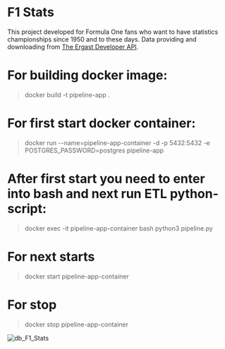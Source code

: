 # F1 Stats
This project developed for Formula One fans who want to have statistics championships since 1950 and to these days.
Data providing and downloading from [The Ergast Developer API](http://ergast.com/mrd/db/#csv).
# For building docker image:
>docker build -t pipeline-app .
# For first start docker container:
>docker run --name=pipeline-app-container -d -p 5432:5432 -e POSTGRES_PASSWORD=postgres pipeline-app
# After first start you need to enter into bash and next run ETL python-script:
>docker exec -it pipeline-app-container bash
>python3 pipeline.py
# For next starts
>docker start pipeline-app-container
# For stop 
>docker stop pipeline-app-container



![db_F1_Stats](https://user-images.githubusercontent.com/63403198/180854011-674cac50-82d1-4104-9bf8-580eb36fa766.png)
